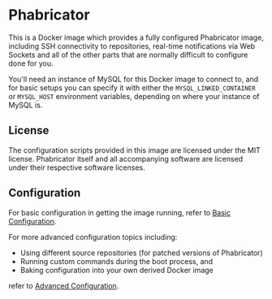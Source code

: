 # Phabricator

This is a Docker image which provides a fully configured Phabricator image, including SSH connectivity to repositories, real-time notifications via Web Sockets and all of the other parts that are normally difficult to configure done for you.

You'll need an instance of MySQL for this Docker image to connect to, and for basic setups you can specify it with either the `MYSQL_LINKED_CONTAINER` or `MYSQL_HOST` environment variables, depending on where your instance of MySQL is.

## License

The configuration scripts provided in this image are licensed under the MIT license.  Phabricator itself and all accompanying software are licensed under their respective software licenses.

## Configuration

For basic configuration in getting the image running, refer to [Basic Configuration](BASIC-CONFIG.md).

For more advanced configuration topics including:

* Using different source repositories (for patched versions of Phabricator)
* Running custom commands during the boot process, and
* Baking configuration into your own derived Docker image

refer to [Advanced Configuration](ADVANCED-CONFIG.md).

